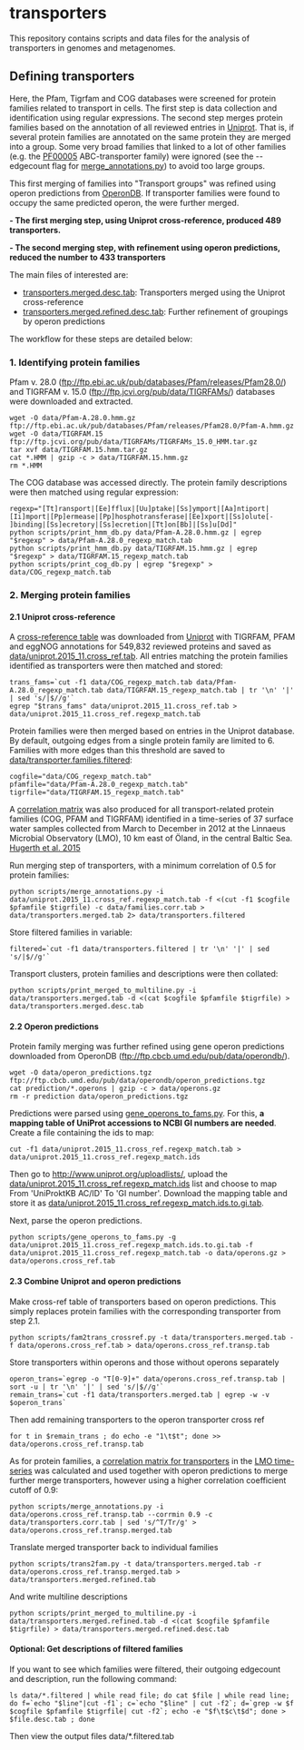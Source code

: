 # transporters
This repository contains scripts and data files for the analysis of transporters in genomes and metagenomes.

## Defining transporters
Here, the Pfam, Tigrfam and COG databases were screened for protein families related to transport in cells. 
The first step is data collection and identification using regular expressions. The second step merges protein families based on the annotation of
all reviewed entries in [Uniprot](http://www.uniprot.org). That is, if several protein families are annotated on the same protein they are merged into a group.
Some very broad families that linked to a lot of other families (e.g. the [PF00005](http://pfam.xfam.org/family/PF00005) ABC-transporter family) 
were ignored (see the --edgecount flag for [merge_annotations.py](scripts/merge_annotations.py)) to avoid too large groups.

This first merging of families into "Transport groups" was refined using operon predictions from [OperonDB](http://operondb.cbcb.umd.edu/cgi-bin/operondb/operons.cgi).
If transporter families were found to occupy the same predicted operon, the were further merged.

**- The first merging step, using Uniprot cross-reference, produced 489 transporters.**

**- The second merging step, with refinement using operon predictions, reduced the number to 433 transporters**

The main files of interested are:
* [transporters.merged.desc.tab](data/transporters.merged.desc.tab): Transporters merged using the Uniprot cross-reference
* [transporters.merged.refined.desc.tab](data/transporters.merged.refined.desc.tab): Further refinement of groupings by operon predictions

The workflow for these steps are detailed below:

### 1. Identifying protein families
Pfam v. 28.0 (ftp://ftp.ebi.ac.uk/pub/databases/Pfam/releases/Pfam28.0/) and TIGRFAM v. 15.0 (ftp://ftp.jcvi.org/pub/data/TIGRFAMs/)
databases were downloaded and extracted. 

    wget -O data/Pfam-A.28.0.hmm.gz ftp://ftp.ebi.ac.uk/pub/databases/Pfam/releases/Pfam28.0/Pfam-A.hmm.gz
    wget -O data/TIGRFAM.15 ftp://ftp.jcvi.org/pub/data/TIGRFAMs/TIGRFAMs_15.0_HMM.tar.gz
    tar xvf data/TIGRFAM.15.hmm.tar.gz
    cat *.HMM | gzip -c > data/TIGRFAM.15.hmm.gz
    rm *.HMM

The COG database was accessed directly. The protein family descriptions were then matched using regular expression:

    regexp="[Tt]ransport|[Ee]fflux|[Uu]ptake|[Ss]ymport|[Aa]ntiport|[Ii]mport|[Pp]ermease|[Pp]hosphotransferase|[Ee]xport|[Ss]olute[- ]binding|[Ss]ecretory|[Ss]ecretion|[Tt]on[Bb]|[Ss]u[Dd]"
    python scripts/print_hmm_db.py data/Pfam-A.28.0.hmm.gz | egrep "$regexp" > data/Pfam-A.28.0_regexp_match.tab
    python scripts/print_hmm_db.py data/TIGRFAM.15.hmm.gz | egrep "$regexp" > data/TIGRFAM.15_regexp_match.tab
    python scripts/print_cog_db.py | egrep "$regexp" > data/COG_regexp_match.tab


### 2. Merging protein families
#### 2.1 Uniprot cross-reference
A [cross-reference table](http://www.uniprot.org/uniprot/?query=*&fil=reviewed%3Ayes) was downloaded from [Uniprot](http://www.uniprot.org/uniprot/?query=*&fil=reviewed%3Ayes) with TIGRFAM, PFAM and eggNOG annotations 
for 549,832 reviewed proteins and saved as [data/uniprot.2015_11.cross_ref.tab](data/uniprot.2015_11.cross_ref.tab). All entries matching the protein families
identified as transporters were then matched and stored:

    trans_fams=`cut -f1 data/COG_regexp_match.tab data/Pfam-A.28.0_regexp_match.tab data/TIGRFAM.15_regexp_match.tab | tr '\n' '|' | sed 's/|$//g'`
    egrep "$trans_fams" data/uniprot.2015_11.cross_ref.tab > data/uniprot.2015_11.cross_ref.regexp_match.tab

Protein families were then merged based on entries in the Uniprot database. By default, outgoing edges from a single protein family are limited to 6.
Families with more edges than this threshold are saved to [data/transporter.families.filtered](data/transporter.families.filtered):
    
    cogfile="data/COG_regexp_match.tab"
    pfamfile="data/Pfam-A.28.0_regexp_match.tab"
    tigrfile="data/TIGRFAM.15_regexp_match.tab"

A [correlation matrix](data/families.corr.tab) was also produced for all transport-related protein families (COG, PFAM and TIGRFAM) identified in a time-series of 
37 surface water samples collected from March to December in 2012 at the Linnaeus Microbial Observatory (LMO), 
10 km east of Öland, in the central Baltic Sea. [Hugerth et al. 2015](http://genomebiology.biomedcentral.com/articles/10.1186/s13059-015-0834-7)

Run merging step of transporters, with a minimum correlation of 0.5 for protein families:

    python scripts/merge_annotations.py -i data/uniprot.2015_11.cross_ref.regexp_match.tab -f <(cut -f1 $cogfile $pfamfile $tigrfile) -c data/families.corr.tab > data/transporters.merged.tab 2> data/transporters.filtered

Store filtered families in variable:

    filtered=`cut -f1 data/transporters.filtered | tr '\n' '|' | sed 's/|$//g'`

Transport clusters, protein families and descriptions were then collated:

    python scripts/print_merged_to_multiline.py -i data/transporters.merged.tab -d <(cat $cogfile $pfamfile $tigrfile) > data/transporters.merged.desc.tab

#### 2.2 Operon predictions
Protein family merging was further refined using gene operon predictions downloaded from OperonDB (ftp://ftp.cbcb.umd.edu/pub/data/operondb/).

    wget -O data/operon_predictions.tgz ftp://ftp.cbcb.umd.edu/pub/data/operondb/operon_predictions.tgz
    cat prediction/*.operons | gzip -c > data/operons.gz
    rm -r prediction data/operon_predictions.tgz

Predictions were parsed using [gene_operons_to_fams.py](scripts/gene_operons_to_fams.py). 
For this, **a mapping table of UniProt accessions to NCBI GI numbers are needed**. Create a file containing the ids to map:

    cut -f1 data/uniprot.2015_11.cross_ref.regexp_match.tab > data/uniprot.2015_11.cross_ref.regexp_match.ids

Then go to http://www.uniprot.org/uploadlists/, upload the [data/uniprot.2015_11.cross_ref.regexp_match.ids](data/uniprot.2015_11.cross_ref.regexp_match.ids) list and choose to map From 'UniProktKB AC/ID' To 'GI number'. Download the mapping table and store
it as [data/uniprot.2015_11.cross_ref.regexp_match.ids.to.gi.tab](data/uniprot.2015_11.cross_ref.regexp_match.ids.to.gi.tab).

Next, parse the operon predictions.

    python scripts/gene_operons_to_fams.py -g data/uniprot.2015_11.cross_ref.regexp_match.ids.to.gi.tab -f data/uniprot.2015_11.cross_ref.regexp_match.tab -o data/operons.gz > data/operons.cross_ref.tab

#### 2.3 Combine Uniprot and operon predictions
Make cross-ref table of transporters based on operon predictions. This simply replaces protein families with the corresponding transporter from step 2.1.

    python scripts/fam2trans_crossref.py -t data/transporters.merged.tab -f data/operons.cross_ref.tab > data/operons.cross_ref.transp.tab

Store transporters within operons and those without operons separately

    operon_trans=`egrep -o "T[0-9]+" data/operons.cross_ref.transp.tab | sort -u | tr '\n' '|' | sed 's/|$//g'`
    remain_trans=`cut -f1 data/transporters.merged.tab | egrep -w -v $operon_trans`

Then add remaining transporters to the operon transporter cross ref

    for t in $remain_trans ; do echo -e "1\t$t"; done >> data/operons.cross_ref.transp.tab

As for protein families, a [correlation matrix for transporters](data/transporters.corr.tab) in the [LMO time-series](http://genomebiology.biomedcentral.com/articles/10.1186/s13059-015-0834-7)
was calculated and used together with operon predictions to merge further merge transporters, however using a higher correlation coefficient cutoff of 0.9:

    python scripts/merge_annotations.py -i data/operons.cross_ref.transp.tab --corrmin 0.9 -c data/transporters.corr.tab | sed 's/^T/Tr/g' > data/operons.cross_ref.transp.merged.tab

Translate merged transporter back to individual families
    
    python scripts/trans2fam.py -t data/transporters.merged.tab -r data/operons.cross_ref.transp.merged.tab > data/transporters.merged.refined.tab

And write multiline descriptions

    python scripts/print_merged_to_multiline.py -i data/transporters.merged.refined.tab -d <(cat $cogfile $pfamfile $tigrfile) > data/transporters.merged.refined.desc.tab
    
#### Optional: Get descriptions of filtered families
If you want to see which families were filtered, their outgoing edgecount and description, run the following command:

    ls data/*.filtered | while read file; do cat $file | while read line; do f=`echo "$line"|cut -f1`; c=`echo "$line" | cut -f2`; d=`grep -w $f $cogfile $pfamfile $tigrfile| cut -f2`; echo -e "$f\t$c\t$d"; done > $file.desc.tab ; done

Then view the output files data/\*.filtered.tab
